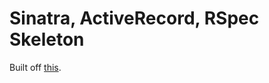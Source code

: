 # Sinatra, ActiveRecord, RSpec Skeleton

Built off [this](https://github.com/turingschool-examples/sinatra-active-record-skeleton).

